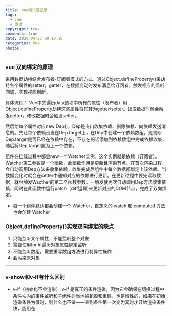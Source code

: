 ```yaml
---
title: vue面试题记录
tags:
  - vue
  - 面试
copyright: true
comments: true
date: 2020-04-23 00:10:18
categories: Vue
photos:
---
```


### vue 双向绑定的原理
采用数据劫持结合发布者-订阅者模式的方式，通过Object.defineProperty()来劫持各个属性的setter，getter，在数据变动时发布消息给订阅者，触发相应的监听回调，实现视图刷新。

具体流程：
Vue中先遍历data选项中所有的属性（发布者）用Object.defineProperty劫持这些属性将其转为getter/setter。读取数据时候会触发getter。修改数据时会触发setter。

然后给每个属性对应new Dep()，Dep是专门收集依赖、删除依赖、向依赖发送消息的。先让每个依赖设置在Dep.target上，在Dep中创建一个依赖数组，先判断Dep.target是否已经在依赖中存在，不存在的话添加到依赖数组中完成依赖收集，随后将Dep.target置为上一个依赖。

组件在挂载过程中都会new一个Watcher实例。这个实例就是依赖（订阅者）。Watcher第二参数是一个函数，此函数作用是更新且渲染节点。在首次渲染过程，会自动调用Dep方法来收集依赖，收集完成后组件中每个数据都绑定上该依赖。当数据变化时就会在setter中通知对应的依赖进行更新。在更新过程中要先读取数据，就会触发Wacther的第二个函数参数。一触发就再次自动调用Dep方法收集依赖，同时在此函数中运行patch（diff运算)来更新对应的DOM节点，完成了双向绑定。

- 每一个组件默认都会创建一个 Watcher，自定义的 watch 和 computed 方法也会创建 Watcher 

### Object.defineProperty()实现双向绑定的缺点
1. 只能监听某个属性，不能监听整个对象
2. 需要使用for in遍历对象属性绑定监听
3. 不能监听数组，需要重写数组方法进行特异性操作
4. 会污染原对象

---
<!--more-->

### v-show和v-if有什么区别

- v-if（初始化不会渲染）
v-if 是真正的条件渲染，因为它会确保在切换过程中条件块内的事件监听和子组件适当地被销毁和重建，也是惰性的，如果在初始渲染条件为假时，则什么也不做——直到条件第一次变为真时才开始渲染条件块，能用在<template>上。

- v-show（初始化会渲染）
v-show就简单得多，不管初始条件是什么，元素总是会被渲染，并且只是简单地基于css的display进行切换。

所以，v-if适用于切换不频繁的场景，v-show适用于切换频繁的场景，不能用在<template>上。

### class和style如何动态绑定

class可以通过对象语法和数组语法进行动态绑定：
- 对象语法
```js
<div v-bind:class="{active: isActive, 'text-danger': hasError }"></div>
data: {
    isActive: true,
    hasError: false
}
```

- 数组语法
```js
<div v-bind:class="[isActive ? activeClass : '', errorClass]"></div>
data: {
    activeClass: 'active',
    errorClass: 'text-danger'
}
```
style也可以通过对象语法和数组语法进行动态绑定

### 理解vue里的单向数据流
所有的prop都使得其父子prop之间形成一个单向下行绑定：父级prop的更新会向下流动到子组件中，但是反过来不行，这样会防止从子组件意外改变父级组件的状态，从而导致你的应用的数据流难以解释.

额外地，每次父级组件发生更新时，子组件中的所有prop都会刷新为最新的值，这意味着你不应该在一个子组件内部改变prop，如果你这样做了，vue会在浏览器的控制台发出警告，子组件想修改时，只能通过$emit派发一个自定义事件，父组件接收到后，由父组件修改.

> 双向数据流是指数据从父级向子级传递数据，子级可以通过一些手段改变父级向子级传递的数据。

### computed和watch的区别和运用场景
- computed：是计算属性，依赖其他属性值，并且computed的值有缓存，只有它依赖的属性值发生改变时下一次获取computed的值时候才会重新计算computed的值。避免在模板中放入太多的逻辑，导致模板过重且难以维护。当未发生改变时，则会返回上一次的数据。

- watch：更多的是观察作用，类似于某些数据的监听回调，每当监听的数据发生变化时都会执行回调进行后续操作。

- methods: 每次渲染时都需要重新执行。

运用场景：

- 当我们需要进行数值计算，并依赖于其他数据时，应该使用computed，因为可以利用computed的缓存特性，避免每次获取值时都要重新计算。

- 但我们需要在数据变化时执行异步或开销较大的操作时应该使用watch，使用watch选项允许我们执行异步操作，限制我们执行该操作的频率，并在我们得到最终结果前，设置中间状态，这些都是计算属性无法做到的。

### 直接给一个数组项赋值，vue能检测到吗
- 由于js的限制(引用类型)，vue不能检测到以下数组的变动(对象属性的添加和删除)：

- 当你利用索引直接设置一个数组项时，例如vm.item[indexOfItem] = newValue
- 当你修改数组的长度时，例如vm.items.length = newLength

为了解决第一个问题，vue提供了以下操作方法：
```js
Vue.set(vm.items, indexOfItem, newValue)

Vue.$set(vm.items, indexOfItem, newValue)

Vue.$set(this.data,”key”,value) // 动态添加单个属性

// 动态添加多个属性 
this.obj = Object.assign({}, this.obj, {
  age: 18,
  name: 'Chocolate',
})

Vue.items.splice(indexOfItem, 1, newValue)
```

为了解决第二个问题，vue提供了以下操作方法：
```js
vm.items.splice(newLength)
```

- Vue 是不能检测对象属性的添加或删除
```js
data() {
    return {
        obj:{
            name:'Vue'
        }
    };
},
mounted() {
    this.name = 'zs' // 不是响应式的
    this.$set(this.obj,'name','lisi') //响应式 解决添加
    // 用Object.assign来解决第二种情况。解决对象的删除
    // Vue.delete
},
```
### delete和Vue.delete的区别
delete 只是被删除的元素变成了empty/undefined，其他元素的键值还是不变的。而Vue.delete直接删除了数组，改变了数组的键值。

### vue生命周期的理解（10个）
- 生命周期是什么(创建到销毁的过程)
vue实例有一个完整的生命周期，也就是从开始创建，初始化数据，编译模板，挂载dom->渲染更新->渲染卸载等一些过程，我们称这是vue的生命周期

- 各个生命周期的作用
  - beforeCreate：组件被创建之初，组件的属性生效之前
  - created：组件实例已经完全创建，属性也绑定，但是真实的dom还没有生成，$el还不能用(vue实例的数据对象data有了，el和数据对象data都为undefined，还
  未初始化。)
  - beforeMount：在挂载开始之前被调用，相关的render函数首次被调用
  - mounted：el被新创建的vm.$el替换，并挂载到实例上去后调用该钩子
  - beforeUpdate：组件数据更新之前调用，发生在虚拟dom打补丁之前 
  - updated：组件数据更新之后
  - activated：keep-alive专属，组件被激活时调用
  - deactivated：keep-alive专属，组件被销毁时调用
  - beforeDestroy：组件被销毁前
  - destroyed：组件被销毁后调用

- _init_
  - initLifecycle/Event，往vm上挂载各种属性
  - callHook: beforeCreate: 实例刚创建
  - initInjection/initState: 初始化注入和 data 响应性
  - created: 创建完成，属性已经绑定， 但还未生成真实dom
  - 进行元素的挂载： $el / vm.$mount()
  - 是否有template: 解析成render function
    - *.vue文件: vue-loader会将<template>编译成render function
  - beforeMount: 模板编译/挂载之前
  - 执行render function，生成真实的dom，并替换到dom tree中
  - mounted: 组件已挂载

- update:
  - 执行diff算法，比对改变是否需要触发UI更新
  - flushScheduleQueue
    - watcher.before: 触发beforeUpdate钩子		
    - watcher.run(): 执行watcher中的 notify，通知所有依赖项更新UI
  - 触发updated钩子: 组件已更新

- actived / deactivated(keep-alive): 不销毁，缓存，组件激活与失活
- destroy:
  - beforeDestroy: 销毁开始
  - 销毁自身且递归销毁子组件以及事件监听
    - remove(): 删除节点
    - watcher.teardown(): 清空依赖
    - vm.$off(): 解绑监听
  - destroyed: 完成后触发钩子

```js
new Vue({})

// 初始化Vue实例
function _init() {
	 // 挂载属性
    initLifeCycle(vm) 
    // 初始化事件系统，钩子函数等
    initEvent(vm) 
    // 编译slot、vnode
    initRender(vm) 
    // 触发钩子
    callHook(vm, 'beforeCreate')
    // 添加inject功能
    initInjection(vm)
    // 完成数据响应性 props/data/watch/computed/methods
    initState(vm)
    // 添加 provide 功能
    initProvide(vm)
    // 触发钩子
    callHook(vm, 'created')
		
	 // 挂载节点
    if (vm.$options.el) {
        vm.$mount(vm.$options.el)
    }
}

// 挂载节点实现
function mountComponent(vm) {
	 // 获取 render function
    if (!this.options.render) {
        // template to render
        // Vue.compile = compileToFunctions
        let { render } = compileToFunctions() 
        this.options.render = render
    }
    // 触发钩子
    callHook('beforeMount')
    // 初始化观察者
    // render 渲染 vdom， 
    vdom = vm.render()
    // update: 根据 diff 出的 patchs 挂载成真实的 dom 
    vm._update(vdom)
    // 触发钩子  
    callHook(vm, 'mounted')
}

// 更新节点实现
funtion queueWatcher(watcher) {
	nextTick(flushScheduleQueue)
}

// 清空队列
function flushScheduleQueue() {
	 // 遍历队列中所有修改
    for(){
	    // beforeUpdate
        watcher.before()
         
        // 依赖局部更新节点
        watcher.update() 
        callHook('updated')
    }
}

// 销毁实例实现
Vue.prototype.$destory = function() {
	 // 触发钩子
    callHook(vm, 'beforeDestory')
    // 自身及子节点
    remove() 
    // 删除依赖
    watcher.teardown() 
    // 删除监听
    vm.$off() 
    // 触发钩子
    callHook(vm, 'destoryed')
}
```

### vue父子组件生命周期钩子函数的执行顺序
- 加载渲染过程
父beforeCreate->父created->父beforeMount->子beforeCreate->子created->子beforeMount->子mounted->父mounted

- 子组件更新过程
父beforeUpdate->子beforeUpdate->子updated->父updated

- 父组件更新过程
父beforeUpdate->父updated

- 销毁过程
父beforeDestroy->子beforeDestroy->子destroyed->父destroy

### 在哪个生命周期内调用异步请求
可以在函数created，beforeMount，mounted中进行调用，因为在这三个钩子函数中data已经可以创建，可以将服务端返回的数据进行赋值，但是比较推荐在created钩子函数中调用异步请求，因为：

- 能更快的获取到服务端数据，减少页面loading时间
- ssr不支持beforeMount，mounted钩子函数，所以放在created中有助于一致性

- mounted里能够操作dom

### 在什么阶段才能访问操作DOM
在钩子函数mounted被调用之前，vue已经把编译好的模板挂载到页面上，所以在mounted中可以访问操作dom，vue具体的生命周期。

### 父组件可以监听到子组件的生命周期吗
- 手动设置$emit来发布监听
```js
// parent
<Child @mounted="fn" />
// child
mounted() {
    this.$emit("mounted");
}
```

- @hook
```js
// parent
<Child @hook:mounted="fn" />
fn() {
    console.log('get')
}
// child
mounted() {
    console.log('emit');
```

### 谈谈你对keep-alive的了解
keep-alive是vue内置的一个组件，可以使被包含的组件保留状态，避免重复渲染，其有以下特性：

- 一般结合路由和动态组件使用，用于缓存组件
- 提供include和exclude属性，两者都支持字符串或正则表达式，include表示只有名字匹配的组件会被缓存，exclude表示任何名称匹配的组件都不会被缓存，其中exclude的优先级比include高
- 对应两个钩子函数actived和deactivated

### 组件中的data为什么是个函数
因为组件是拿来复用的，且js里的对象是引用关系，如果组件中的data是一个对象，那么这样作用域没有隔离，子组件中的data属性值会相互影响，如果组件中的data是一个函数，那么每个实例可以维护一份被返回对象的独立的拷贝，组件实例之间的data属性值不会互相影响，而new Vue的实例是不会被复用的，因此不存在引用对象的问题。

### v-model的原理
我们在vue项目中主要使用v-model指令在表单input，textarea，select等元素上创建双向绑定，我们知道v-model本质上不过是语法糖，v-model在内部为不同的输入元素使用不同的属性并抛出不同的事件：

- text和textarea元素使用value属性和input事件
- checkbox和radio使用checked和change
- select字段将value作为prop并将change作为事件

### vue组件间通信有哪几种方式（6种）
- props和$emit
适用父子组件通信

- ref和$parent $children
ref：如果在普通dom上使用，引用指向的就是dom元素，如果用在子组件上，引用就指向组件实例 $parent/$children：访问父子实例

- EventBus（$emit/$on）
这种方法通过一个空的vue实例作为中央事件总线（事件中心），用它来触发事件和监听事件，从而实现任何组件间的通信，包括父子，隔代，兄弟组件

- $attrs/$listeners
$attrs：包含了父作用域里不被prop所识别（且获取）的特性绑定（class和style除外）。当一个组件没有声明任何prop时，这里会包含所有父作用域的绑定（class和style除外），并且可以通过v-bind="$attrs"传入内部组件。通常配合inheritAttrs选项一起使用

$listeners：包含了父作用域中的v-on事件监听器，它可以通过v-on="$listeners"传入内部组件

- provide、inject
祖先组件通过provide来提供变量，然后在子孙组件中通过inject来注入变量，provide / inject API主要解决了跨级组件间的通信问题，不过他的使用场景，主要是子组件获取上级组件的状态，跨级组件间建立一种主动提供和依赖注入的关系

- vuex
vuex是一个专为vue应用程序开发的状态管理模式，每一个vuex应用的核心就是store，store基本上就是一仓库，它包含着你的应用中大部分的状态

vuex的状态存储是响应式的，当vue从store中读取状态时候，若store中的状态发生变化，那么相应的组件也会相应的得到高效更新

改变store中的状态的唯一的途径就是显式地提交mutation，这样使我们可以方便地跟踪每一个状态的变化

### 你使用过vuex吗
vuex是一个专门为vue应用程序开发的状态管理模式，每一个vuex应用的核心是store，store基本上就是一个容器，它包含着你的应用中大部分的状态（state）

主要包括以下几个模块：

- state：定义了应用状态的数据结构，可以在这里设置默认的初始状态
- Getters：允许组件从State中获取数据，mapGetters辅助函数仅仅是将store中的getter映射到局部计算属性
- Mutations：是唯一更改store中状态的方法，且必须是同步函数
- Actions：用于提交mutation，而不是直接更改状态，可以包含任意的异步操作
- Modules：允许将单一的Store拆分成多个store且同时保存在单一的状态树里

### vuex解决了什么问题
1. 多个组件依赖同一状态，多层嵌套繁琐，兄弟组件没办法传值通信。

2. 不同组件的行为需要修改同一状态

### Vuex中状态是对象时，使用时要注意什么？
因为对象是引用类型，复制后改变属性还是会影响原始数据，这样会改变state里面的状态，是不允许，所以先用深度克隆复制对象，再修改。

### 组件中批量使用Vuex的state状态
```js
import {mapState} from 'vuex'
export default{
    computed:{
        ...mapState(['price','number'])
    }
}
```

### Vuex中要从state派生一些状态出来，且多个组件使用它
使用getter属性，相当Vue中的计算属性computed，只有原状态改变派生状态才会改变。
```js
const store = new Vuex.Store({
    state: {
        price: 10,
        number: 10,
        discount: 0.7,
    },
    getters: {
        total: state => {
            return state.price * state.number
        },
        discountTotal: (state, getters) => {
            return state.discount * getters.total
        },
        getTodoById: (state) => (id) =>{
            return state.todos.find(todo => todo.id === id)
        }
    },
});
```
```js
computed: {
    total() {
        return this.$store.getters.total
    },
    discountTotal() {
        return this.$store.getters.discountTotal
    },
    getTodoById() {
        return this.$store.getters.getTodoById
    },
    ...mapGetters(['total','discountTotal']), // 批量使用getter属性
    ...mapGetters({
        myTotal:'total',
        myDiscountTotal:'discountTotal',
    }) // 取别名
},
mounted(){
    console.log(this.getTodoById(2).done)//false
}
```
- 在getter中可以通过第三个参数rootState访问到全局的state,可以通过第四个参数rootGetters访问到全局的getter。
- 在mutation中不可以访问全局的state和getter，只能访问到局部的state。
- 在action中第一个参数context中的context.rootState访问到全局的state，context.rootGetters访问到全局的getter。

### 在组件中多次提交同一个mutation,action
```js
methods:{
    ...mapMutations({
        setNumber:'SET_NUMBER',
    }),
    ...mapActions({
        setNumber:'SET_NUMBER',
    })
}
```
this.setNumber(10)相当调用this.$store.commit('SET_NUMBER',10)

### Vuex中action和mutation有什么区别？
1. action 提交的是 mutation，而不是直接变更状态。mutation可以直接变更状态。
2. action 可以包含任意异步操作。mutation只能是同步操作。
3. 提交方式不同，action 是用this.$store.dispatch('ACTION_NAME',data)来提交。mutation是用this.$store.commit('SET_NUMBER',10)来提交。
4. 接收参数不同：
```js
{
    state,      // 等同于 `store.state`，若在模块中则为局部状态
    rootState,  // 等同于 `store.state`，只存在于模块中
    commit,     // 等同于 `store.commit`
    dispatch,   // 等同于 `store.dispatch`
    getters,    // 等同于 `store.getters`
    rootGetters // 等同于 `store.getters`，只存在于模块中
}
```
多个actions，A结束后再执行其他操作
```js
actions:{
    async actionA({commit}){
        //...
    },
    async actionB({dispatch}){
        await dispatch ('actionA')//等待actionA完成
        // ... 
    }
}
```

### 命名空间
```js
export default{
    namespaced: true,
    state,
    getters,
    mutations,
    actions
}
```
- 怎么在带命名空间的模块内提交全局的mutation和action？
```js
this.$store.dispatch('actionA', null, { root: true })
this.$store.commit('mutationA', null, { root: true })
```

### 在Vuex插件中怎么监听组件中提交mutation和action？
```js
export default function createPlugin(param) {
    return store => {
        store.subscribe((mutation, state) => {
            console.log(mutation.type)//是那个mutation
            console.log(mutation.payload)
            console.log(state)
        })
        // store.subscribeAction((action, state) => {
        //     console.log(action.type)//是那个action
        //     console.log(action.payload)//提交action的参数
        // })
        store.subscribeAction({
            before: (action, state) => {//提交action之前
                console.log(`before action ${action.type}`)
            },
            after: (action, state) => {//提交action之后
                console.log(`after action ${action.type}`)
            }
        })
    }
}
```

### 在v-model上怎么用Vuex中state的值？
```js
<input v-model="message">
// ...
computed: {
    message: {
        get () {
            return this.$store.state.message
        },
        set (value) {
            this.$store.commit('updateMessage', value)
        }
    }
}
```

### vue router全局导航守卫
三个参数
- to：即将要进入的目标 路由对象。
- from：当前导航正要离开的路由对象。
- next：函数，必须调用，不然路由跳转不过去。

next()：进入下一个路由。
next(false)：中断当前的导航。
next('/')或next({ path: '/' }) : 跳转到其他路由，当前导航被中断，进行新的一个导航。

- router.beforeEach：全局前置守卫。
- router.beforeResolve：全局解析守卫。
- router.afterEach：全局后置钩子。

### 路由独享守卫
```js
const router = new VueRouter({
    routes: [
        {
            path: '/foo',
            component: Foo,
            beforeEnter: (to, from, next) => {
            // ...
            }
        }
    ]
})
```

### 组件内导航守卫
- beforeRouteLeave：在失活的组件里调用离开守卫。
- beforeRouteUpdate：在重用的组件里调用,比如包含<router-view />的组件。
- beforeRouteEnter：在进入对应路由的组件创建前调用。

### router-link
<router-link>是Vue-Router的内置组件，在具有路由功能的应用中作为声明式的导航使用。类似react的Link标签
```html
<router-link to="home">Home</router-link>
<router-link :to="'home'">Home</router-link>
<router-link :to="{ path: 'home' }">Home</router-link>
<router-link :to="{ name: 'user', params: { userId: 123 }}">User</router-link>
<router-link :to="{ path: 'user', query: { userId: 123 }}">User</router-link>
```
注册在router-link上事件无效解决方法:
使用@click.native。原因：router-link会阻止click事件，.native指直接监听一个原生事件

在ie和firefox无效：
1. 使用a标签不用Button
2. 使用Button和Router.navigate方法

### params和query的区别
query需要path引入，params需要name引入
this.$route.query.name、this.$route.params.query
注意点：query刷新不会丢失query数据，params刷新会丢失数据

### 组件内监听路由的变化
只能用在包含<router-view />的组件内
1. 
```js
watch: {
    '$route'(to, from) {
        //这里监听
    },
}
```

2. 
```js
beforeRouteUpdate (to, from, next) {
    //这里监听
},
```

### 切换新路由的滚动条处理
```js
const router = new Router({
    mode: 'history',
    base: process.env.BASE_URL,
    routes,
    scrollBehavior(to, from, savedPosition) {
        if (savedPosition) {
            return savedPosition;
        } else {
            return { x: 0, y: 0 };
        }
    }
});
```

### 路由传参获取方式
1. meta：路由元信息，写在routes配置文件中。
```js
{
    path: '/home',
    name: 'home',
    component: load('home'),
    meta: {
        title: '首页'
    },
},
```
> this.$route.meta.title

2. query
```js
this.$router.push({
    path:'/home',
    query: {
        userId:123
    }
})
```
> this.$route.query.userId

3. params
```js
{
    path: '/home/:userId',
    name: 'home',
    component: load('home'),
},
// 注意用params传参，只能用命名的路由（用name访问）
const userId = '123'
this.$router.push({ name: 'home', params: { userId } })
// this.$route.params
```

### 实现动态加载路由
- 使用Router的实例方法addRoutes来实现动态加载路由，一般用来实现菜单权限。

- 使用时要注意，静态路由文件中不能有404路由，而要通过addRoutes一起动态添加进去。

```js
webpack< 2.4 时
{ 
    path:'/', 
    name:'home',
    components:resolve=>require(['@/components/home'],resolve)
} 
webpack> 2.4 时
{ 
    path:'/', 
    name:'home', 
    components:()=>import('@/components/home')
}
```

### 路由之间跳转
1. 声明式
通过使用内置组件<router-link :to="/home">来跳转 or router-link :to="{name:'index'}">

2. 编程式
```js
this.$router.push({ path:'home' })
this.$router.replace({ path: '/home' })
this.$router.push({name:'组件名')};
```
$router和$route的区别
> $route为当前router跳转对象，里面可以获取name、path、query、params等
> $router为VueRouter实例，想要导航到不同URL，则使用router.push方法，返回上一个历史$router.to(-1)

### 打开新窗口
```js
const obj = {
    path: xxx,//路由地址
    query: {
       mid: data.id//可以带参数
    }
};
const {href} = this.$router.resolve(obj);
window.open(href, '_blank');
```

### 动态绑定Class和Style
```html
<!--第一种对象语法 -->
<div class="test" :class="{active:actived,'active-click': clicked&&actived}"></div>
<!-- 第二种数组语法 -->
<div class="test" :class="[actived?activeClass : '', clicked&&actived?activeClickClass : '']"></div>
<!-- 第三种对象和数组混合 -->
<div :class="[testClass,{active:actived},{'active-click':clicked&&actived}]"></div>
<!-- 第四种对象和计算属性(推荐) -->
<div :class="classObject"></div>
```

### 过滤器(filter)
```js
<div><span>{{money | moneyFilter(0.15)}}</span>美元</div>
<div><span>{{money | moneyFilter(0.12)}}</span>英镑</div>
filters: {
    moneyFilter: function(val, ratio) {
        return Number(val * ratio).toFixed(2);
    }
}
```
除了用在插值上还可以用在v-bind表达式上。

### computed中的属性名和data中的属性名可以相同吗？也不能和method中属性同名
不能同名，因为不管是computed属性名还是data数据名还是props数据名都会被挂载在vm实例上，因此这三个都不能同名。

### watch的属性使用箭头函数定义可以吗？
不可以。this会是undefind,因为箭头函数中的this指向的是定义时的this，而不是执行时的this，所以不会指向Vue实例的上下文。

### watch怎么深度监听对象变化
监听的函数接收两个参数，第一个参数是最新的值；第二个参数是输入之前的值；
```js
watch:{
   a:{
       handler:function(val,oldval){
           
       },
       deep:true, // 一层层遍历给属性都加上监听器
       immediate: true // 组件加载立即触发回调函数执行
   },
   'obj.a': {

   }
}
```

### 强制刷新组件
- this.$forceUpdate()。
- 组件上加上key，然后变化key的值。

### 访问子组件实例或者子元素
1. ref
先用ref特性为子组件赋予一个ID引用<base-input ref="myInput"></<base-input>

比如子组件有个focus的方法，可以这样调用this.$refs.myInput.focus()；
比如子组件有个value的数据，可以这样使用this.$refs.myInput.value。

2. 子组件访问父组件
this.$parent

### 组件什么时候下被销毁
- 没有使用keep-alive切换
- v-if="false"
- 执行vm.$destroy()

### $event.target和$event.currentTarget有什么区别
$event.currentTarget始终指向事件所绑定的元素，而$event.target指向事件发生时的元素。

### 事件修饰符和表单修饰符

- 事件修饰符

.stop：阻止事件传递；
.prevent： 阻止默认事件；
.capture ：在捕获的过程监听，没有capture修饰符时都是默认冒泡过程监听；
.self：当前绑定事件的元素才能触发；
.once：事件只会触发一次；
.passive：默认事件会立即触发，不要把.passive和.prevent一起使用，因为.prevent将不起作用。

- 表单修饰符.number .lazy .trim

```
<comp :foo.sync="bar"></comp>
```
相当于
```
<comp :foo="bar" @update:foo="val => bar = val"></comp>

// this.$emit('update:foo', newValue)
```

要注意顺序很重要，用@click.prevent.self会阻止所有的点击，而@click.self.prevent只会阻止对元素自身的点击。

### 说说你对Vue的表单修饰符.lazy的理解。
input标签v-model用lazy修饰之后，并不会立即监听input的value的改变，会在input失去焦点之后，才会监听input的value的改变。

### 监听键盘事件
使用按键修饰符 <input @keyup.enter="submit">按下回车键时候触发submit事件。
- .enter
- .tab
- .delete (捕获“删除”和“退格”键)
- .esc
- .space
- .up
- .down
- .left
- .right

### v-on绑定多个方法
```html
<template>
    <div v-on:{click:a,dblclick:b}></div>
</template>
<script>
    methods:{
        a(){
            alert(1)
        },
        b(){
            alert(2)
        }
    }
</script>
```

### css样式当前组件有效
```html
<style lang="less" scoped></style>
```
原理：vue通过在DOM结构以及css样式上加上唯一的标记`data-v-xxxxxx`，保证动态属性唯一，达到样式私有化，不污染全局的作用。

编译后：
```html
<template>    
    <span data-v-3e5b2a80 class="textScoped">scoped测试</span>
</template>
<script>

</script>
<style scoped>    
    .textScoped[data-v-3e5b2a80]{        
        color: red;    
    }
</style>
```

### 渲染模板保留注释
- 在组件中将comments选项设置为true
- <template comments> ... <template>

### 在created和mounted这两个生命周期中请求数据有什么区别呢？
在created中，页面视图未出现，如果请求信息过多，页面会长时间处于白屏状态，DOM节点没出来，无法操作DOM节点。在mounted不会这样，比较好。

### Vue组件里的定时器要怎么销毁？
- 如果页面上有很多定时器，可以在data选项中创建一个对象timer，给每个定时器取个名字一一映射在对象timer中，
在beforeDestroy构造函数中for(let k in this.timer){clearInterval(k)}；

- 如果页面只有单个定时器，可以这么做。
```js
const timer = setInterval(() =>{}, 500);
this.$once('hook:beforeDestroy', () => {
   clearInterval(timer);
})
```

### Vue中能监听到数组变化的方法有哪些？为什么这些方法能监听到呢？
- push()、pop()、shift()、unshift()、splice()、sort()、reverse()，这些方法在Vue中被重新定义了，故可以监听到数组变化；
- filter()、concat()、slice()，这些方法会返回一个新数组，也可以监听到数组的变化。

### 定义全局方法
1. 挂载在Vue的prototype上
2. 利用全局混入mixin
3. 
```js
this.$root.$on('demo',function(){
    console.log('test');
})
this.$root.$emit('demo')；
this.$root.$off('demo')；
// Mustache的web模板引擎
```

### 捕获组件的错误信息
- errorCaptured是组件内部钩子，当捕获一个来自子孙组件的错误时被调用，接收error、vm、info三个参数，return false后可以阻止错误继续向上抛出。

- errorHandler为全局钩子，使用Vue.config.errorHandler配置，接收参数与errorCaptured一致，2.6后可捕捉v-on与promise链的错误，可用于统一错误
处理与错误兜底。

### vue SSR
vue是构建客户端应用程序的框架，默认情况下，可以在浏览器中输出vue组件，进行生成dom和操作dom，然而，也可以将同一个组件渲染为服务端的html字符串，将他们直接发送到客户端，然后将这些静态标记激活为客户端上可以交互的应用程序。

即ssr的意思就是vue在服务端完成将标签渲染成整个html片段的工作，然后将片段直接返回给客户端使用

- ssr优点：

  - 更好的seo：因为spa页面的内容是通过ajax获取，而搜索引擎爬取工具并不会等待ajax一步完成后再抓取页面内容，所以在spa中是抓取不到页面通过ajax获取到的内容；而ssr是直接由服务器返回已经渲染好的页面（数据已经包含在页面中），所以搜索引擎爬取工具可以抓取到渲染好的页面

  - 更快的内容到达时间（首屏加载快）：spa会等待所有vue编译后的js文件都下载完成后，才开始进行也免得渲染，文件下载需要一定的时间等，所以首屏加载需要时间，而ssr直接由服务器渲染好页面返回显示，无需等待js文件再去渲染，所以ssr有更快的内容到达时间

- ssr缺点：

  - 更多的开发条件限制：例如服务端渲染只支持beforeCreate和created两个钩子函数，这会导致一些外部扩展库需要特殊处理，才能在服务端渲染程序中运行；并且与可以部署在任何静态文件服务器上的完全静态单页面应用程序spa不同，服务端渲染应用程序，需要处于nodejs server中才能运行

  - 更多的服务器负载

### nextTick
在下次dom更新循环结束之后执行延迟回调，可用于获取更新后的dom状态。

- 新版本中默认是microtasks, v-on中会使用macrotasks
```js
// 修改数据
vm.msg = 'Hello'
// DOM 还没有更新
Vue.nextTick(function () {
  // DOM 更新了
  ...   //DOM操作
})

// 作为一个 Promise 使用
Vue.nextTick()
    .then(function () {
    // DOM 更新了
    })
```

```
Vue 在更新 DOM 时是异步执行的。只要侦听到数据变化，Vue 将开启一个队列，并缓冲在同一事件循环中发生的所有数据变更。如果同一个 watcher 被多次触发，只会被推入到队列中一次。这种在缓冲时去除重复数据对于避免不必要的计算和 DOM 操作是非常重要的。然后，在下一个的事件循环“tick”中，Vue 刷新队列并执行实际 (已去重的) 工作。Vue 在内部对异步队列尝试使用原生的 Promise.then、MutationObserver 和 setImmediate，如果执行环境不支持，则会采用 setTimeout(fn, 0) 代替。
例如，当你设置 vm.someData = 'new value'，该组件不会立即重新渲染。当刷新队列时，组件会在下一个事件循环“tick”中更新。多数情况我们不需要关心这个过程，但是如果你想基于更新后的 DOM 状态来做点什么，这就可能会有些棘手。虽然 Vue.js 通常鼓励开发人员使用“数据驱动”的方式思考，避免直接接触 DOM，但是有时我们必须要这么做。为了在数据变化之后等待 Vue 完成更新 DOM，可以在数据变化之后立即使用 Vue.nextTick(callback)。这样回调函数将在 DOM 更新完成后被调用。
```
> dom更新为什么是一个异步操作因为它提升了渲染效率。

### 数据响应(数据劫持)
数据响应的实现由两部分构成: 观察者( watcher ) 和 依赖收集器( Dep )，其核心是 defineProperty 这个方法，它可以重写属性的 get 与 set 方法，从而完成监听数据的改变。

> 1. 对需要observe的数据对象进行递归遍历，包括子属性对象的属性，都加上setter和getter这样的话，给这个对象的某个值赋值，就会触发setter，那么就能监听到了数据变化

> 2. compile解析模板指令，将模板中的变量替换成数据，然后初始化渲染页面视图，并将每个指令对应的节点绑定更新函数，添加监听数据的订阅者，一旦数据有变动，收到通知，更新视图

> 3. Watcher订阅者是Observer和Compile之间通信的桥梁，主要做的事情是:
①在自身实例化时往属性订阅器(dep)里面添加自己
②自身必须有一个update()方法
③待属性变动dep.notice()通知时，能调用自身的update()方法，并触发Compile中绑定的回调

> 4、MVVM作为数据绑定的入口，整合Observer、Compile和Watcher三者，通过Observer来监听自己的model数据变化，通过Compile来解析编译模板指令，最终利用Watcher搭起Observer和Compile之间的通信桥梁，达到数据变化 -> 视图更新；视图交互变化(input) -> 数据model变更的双向绑定效果。

```js
let data = {a: 1}
// 数据响应性
observe(data)

// 初始化观察者
new Watcher(data, 'name', updateComponent)
data.a = 2

// 简单表示用于数据更新后的操作
function updateComponent() {
    vm._update() // patchs
}

// 监视对象
function observe(obj) {
	// 遍历对象，使用 get/set 重新定义对象的每个属性值
  Object.keys(obj).map(key => {
      defineReactive(obj, key, obj[key])
  })
}

function defineReactive(obj, k, v) {
    // 递归子属性
    if (type(v) == 'object') observe(v)
    
    // 新建依赖收集器
    let dep = new Dep()
    // 定义get/set
    Object.defineProperty(obj, k, {
        enumerable: true,
        configurable: true,
        get: function reactiveGetter() {
        	  // 当有获取该属性时，证明依赖于该对象，因此被添加进收集器中
            if (Dep.target) {
                dep.addSub(Dep.target)
            }
            return v
        },
        // 重新设置值时，触发收集器的通知机制
        set: function reactiveSetter(nV) {
            v = nV
            dep.nofify()
        },
    })
}

// 依赖收集器
class Dep {
    constructor() {
        this.subs = []
    }
    addSub(sub) {
        this.subs.push(sub)
    }
    notify() {
        this.subs.map(sub => {
            sub.update()
        })
    }
}

Dep.target = null

// 观察者
class Watcher {
    constructor(obj, key, cb) {
        Dep.target = this
        this.cb = cb
        this.obj = obj
        this.key = key
        this.value = obj[key]
        Dep.target = null
    }
    addDep(Dep) {
        Dep.addSub(this)
    }
    update() {
        this.value = this.obj[this.key]
        this.cb(this.value)
    }
    before() {
        callHook('beforeUpdate')
    }
}
```

### 虚拟dom原理实现
- 创建 dom 树

- 树的diff，同层对比，输出patchs(listDiff/diffChildren/diffProps)
  - 没有新的节点，返回
  - 新的节点tagName与key不变， 对比props，继续递归遍历子树
    - 对比属性(对比新旧属性列表):
      - 旧属性是否存在与新属性列表中
      - 都存在的是否有变化
      - 是否出现旧列表中没有的新属性

  - tagName和key值变化了，则直接替换成新节点

- 渲染差异
  - 遍历patchs， 把需要更改的节点取出来
  - 局部更新dom


- patch函数 oldvnode vnode
  - 如果两个节点不一样，直接用新节点替换老节点；
  - 如果两个节点一样，
​	  - 新老节点一样，直接返回；
​     - 老节点有子节点，新节点没有：删除老节点的子节点；
    ​ - 老节点没有子节点，新节点有子节点：新节点的子节点直接append到老节点；
    ​ -	都只有文本节点：直接用新节点的文本节点替换老的文本节点；
    ​ -	都有子节点：updateChildren

```js
// diff算法的实现
function diff(oldTree, newTree) {
	 // 差异收集
    let pathchs = {}
    dfs(oldTree, newTree, 0, pathchs)
    return pathchs
}

function dfs(oldNode, newNode, index, pathchs) {
    let curPathchs = []
    if (newNode) {
        // 当新旧节点的 tagName 和 key 值完全一致时
        if (oldNode.tagName === newNode.tagName && oldNode.key === newNode.key) {
        	  // 继续比对属性差异
            let props = diffProps(oldNode.props, newNode.props)
            curPathchs.push({ type: 'changeProps', props })
            // 递归进入下一层级的比较
            diffChildrens(oldNode.children, newNode.children, index, pathchs)
        } else {
        	  // 当 tagName 或者 key 修改了后，表示已经是全新节点，无需再比
            curPathchs.push({ type: 'replaceNode', node: newNode })
        }
    }

	 // 构建出整颗差异树
    if (curPathchs.length) {
    		if(pathchs[index]){
    			pathchs[index] = pathchs[index].concat(curPathchs)
    		} else {
    			pathchs[index] = curPathchs
    		}
    }
}

// 属性对比实现
function diffProps(oldProps, newProps) {
    let propsPathchs = []
    // 遍历新旧属性列表
    // 查找删除项
    // 查找修改项
    // 查找新增项
    forin(olaProps, (k, v) => {
        if (!newProps.hasOwnProperty(k)) {
            propsPathchs.push({ type: 'remove', prop: k })
        } else {
            if (v !== newProps[k]) {
                propsPathchs.push({ type: 'change', prop: k , value: newProps[k] })
            }
        }
    })
    forin(newProps, (k, v) => {
        if (!oldProps.hasOwnProperty(k)) {
            propsPathchs.push({ type: 'add', prop: k, value: v })
        }
    })
    return propsPathchs
}

// 对比子级差异
function diffChildrens(oldChild, newChild, index, pathchs) {
		// 标记子级的删除/新增/移动
    let { change, list } = diffList(oldChild, newChild, index, pathchs)
    if (change.length) {
        if (pathchs[index]) {
            pathchs[index] = pathchs[index].concat(change)
        } else {
            pathchs[index] = change
        }
    }

	 // 根据 key 获取原本匹配的节点，进一步递归从头开始对比
    oldChild.map((item, i) => {
        let keyIndex = list.indexOf(item.key)
        if (keyIndex) {
            let node = newChild[keyIndex]
            // 进一步递归对比
            dfs(item, node, index, pathchs)
        }
    })
}

// 列表对比，主要也是根据 key 值查找匹配项
// 对比出新旧列表的新增/删除/移动
function diffList(oldList, newList, index, pathchs) {
    let change = []
    let list = []
    const newKeys = getKey(newList)
    oldList.map(v => {
        if (newKeys.indexOf(v.key) > -1) {
            list.push(v.key)
        } else {
            list.push(null)
        }
    })

    // 标记删除
    for (let i = list.length - 1; i>= 0; i--) {
        if (!list[i]) {
            list.splice(i, 1)
            change.push({ type: 'remove', index: i })
        }
    }

    // 标记新增和移动
    newList.map((item, i) => {
        const key = item.key
        const index = list.indexOf(key)
        if (index === -1 || key == null) {
            // 新增
            change.push({ type: 'add', node: item, index: i })
            list.splice(i, 0, key)
        } else {
            // 移动
            if (index !== i) {
                change.push({
                    type: 'move',
                    form: index,
                    to: i,
                })
                move(list, index, i)
            }
        }
    })

    return { change, list }
}
```

### Proxy 相比于 defineProperty 的优势
- 数组变化也能监听到
- 不需要深度遍历监听(遍历每一个属性)

```js
let data = { a: 1 }
let reactiveData = new Proxy(data, {
	get: function(target, name){
		// ...
	},
	// ...
})
```

### vue-router
- mode
  - hash
  - history
- 跳转
  - this.$router.push()
  - <router-link to=""></router-link>
- 占位
  - <router-view></router-view>

### 为什么在v-for中使用key？
为了标识每个唯一的节点，方便比较，v-for中加key可以减少渲染次数，提升渲染性能。

### Vuex页面刷新数据丢失怎么解决？
使用 vuex-persist 插件，它就是为 Vuex 持久化存储而生的一个插件。不需要你手动存取 storage ，而是直接将状态保存至 cookie 或者 localStorage 中

### vue项目的优化
1. v-if和v-show区分场景使用

2. computed 和 watch 区分场景使用

3. v-for 遍历必须加key，key最好是id值，如果采用index当插入数据时索引会发生变化，且避免同时使用v-if(用计算属性过滤数据)

4. 图片懒加载

5. 路由懒加载

6. 第三方插件按需引入

7. 长列表(虚拟列表)
> 无限列表加载到底部请求api，用v-for循环数据这样是欠妥当的。随着数据的加载，dom会越来越多，造成性能的开销大，对客户端造成压力。虚拟列表保证dom数量一定，渲染可视区的dom，通过替换数据来实现长列表的显示。

8. 释放组件资源(beforeDestroy移除监听)

9. 首屏优化 mixins抽离公共代码

### vue父子组件实现双向绑定实例
```
<Child :name="name" :change="changeName"/>

props:{
    name:{
        type:String,
        required: false
    }
},
data() {
    newName:''
},
watch:{
    name(val){
        this.newName = val
    },
    newName(val){
        this.$emit('change', val)
    }
}
```

### 自定义v-model
自定义 v-model，设置子组件 model 属性，设置 v-model 侦听的属性值，同时绑定属性变化时执行的事件，实现自定义 v-model，即双向绑定。
```
// v-model只是一个语法糖
<input type="text" v-model="price"/>

<input type="text" :value="price" @input="price=$event.target.value" />
```
- Vue.extend方法创建一个组件
```js
// 注册组件
Vue.component("base-checkbox", {
    model:{
        prop:'checked', // 绑定属性
        event:'change', // 抛出事件
    },
    props:{
        checked: boolean
    },
    templete:`<input type="checkbox" v-bind:checked="checked" v-on:change="$emit('change',$event.target.value)"/>`
})

<base-checkbox v-model="value"></base-checkbox>
```

### provide/inject有什么用？
> 常用的父子组件通信方式都是父组件绑定要传递给子组件的数据，子组件通过`props`属性接收，一旦组件层级变多时，采用这种方式一级一级传递值非常麻烦，而且代码可读性不高，不便后期维护。

> vue提供了`provide`和`inject`帮助我们解决多层次嵌套嵌套通信问题。在`provide`中指定要传递给子孙组件的数据，子孙组件通过`inject`注入祖父组件传递过来的数据。

> `provide`和`inject`主要为高阶插件/组件库提供用例。并不推荐直接用于应用程序代码中。
```js
provide() {
    return {
        elForm: this
    }
}

inject: ['elForm']


provide: {
    name: 'cosyer'
}

inject:{
    newName: {
        from: 'name',
        default: ''
    }
}
```

### vue is的作用
#### 简单来说就是扩展html标签的限制
```html
<ul>
    <li></li>
</ul>
<!-- ul里面嵌套li是固定的写法 -->
```
当我们使用自定义的组件时会被当作无效内容↓
```html
<ul>
    <my-li></my-li>
</ul>
```
可以通过is来扩展
```html
<ul>
    <li is="my-li"></li>
</ul>
```

#### 动态切换组件
```
<div :is="变量名称"></div>
```

### assets和static的区别
- assets中的文件在运行npm run build的时候会打包，简单来说就是会被压缩体积，代码格式化之类的。打包之后也会放到static中。

- static中的文件则不会被打包。

> 建议：将图片等未处理的文件放在assets中，打包减少体积。而对于第三方引入的一些资源文件如iconfont.css等可以放在static中，因为这些文件已经经过处理了。

### slot插槽分发
很多时候，我们封装了一个子组件之后，在父组件使用的时候，想添加一些dom元素，这个时候就可以使用slot插槽了，但是这些dom是否显示以及在哪里显示，则是看子组件
中slot组件的位置了。

### v-clock指令的作用
- 解决页面闪烁问题(会显示插值表达式{{message}})
如果网速慢，而该标签内容是变量没有请求响应回来的时候，页面上先不显示该标签（vue给该标
签加了css样式），当响应回来的时候改标签默认将css样式去除。

`此指令可以解决使用插值表达式页面闪烁问题`将该指令加在html标签中时，可以在该文件中加
style属性为display：none
```js
<div class="#app" v-cloak>
    <p>{{name}}</p>
</div>

[v-cloak]{
    display: none;
}
```

### 封装vue组件的过程
1. 建立组件模板、架子写写样式，考虑好组件的基本逻辑
2. 准备好组件的数据输入，定好props里面的数据、类型
3. 准备好组价的数据输出，定好暴露出来的方法

### 常用组件库
- [文本比对:vue-code-diff](https://github.com/ddchef/vue-code-diff)
- [JSON代码编辑器:vue-codemirror](https://github.com/surmon-china/vue-codemirror)
- [国际化:vue-i18n](https://github.com/kazupon/vue-i18n)
- [富文本编辑器:wangEditor](https://github.com/wangeditor-team/wangEditor)
- [富文本编辑器:tinymce](https://github.com/tinymce/tinymce)
- [monaco编辑器:vue-monaco](https://github.com/egoist/vue-monaco)
- [ace编辑器:vue2-ace-editor](https://github.com/chairuosen/vue2-ace-editor)
- [剪切板:vue-clipboard2](https://github.com/Inndy/vue-clipboard2)
- [操作cookie:vue-cookies](https://github.com/cmp-cc/vue-cookies)
- [fragment元素:vue-fragment](https://github.com/Thunberg087/vue-fragment)
- [代码高亮:vue-highlightjs](https://github.com/metachris/vue-highlightjs)
- [command界面:xterm.js](https://github.com/xtermjs/xterm.js)
- [command界面:hterm](https://github.com/chromium/hterm)
- [处理yaml:yaml.js](https://github.com/jeremyfa/yaml.js)
- [yaml:js-yaml](https://github.com/nodeca/js-yaml)
- [vue的echarts封装:v-charts](https://github.com/ElemeFE/v-charts)
- [mock:mockjs](https://github.com/nuysoft/Mock)
- [判断是否是黑色:is-dark-color](https://github.com/gion/is-dark-color)
- [XSS过滤:DOMPurify](https://github.com/cure53/DOMPurify)

### 常用UI库
#### 移动端
- [mint-ui](http://mint-ui.github.io/#!/zh-cn)

- [Vant](https://youzan.github.io/vant/#/zh-CN/home)

- [VUX](https://vux.li/)

- [cube-ui](https://didi.github.io/cube-ui/)

#### pc端
- [element-ui](https://element.eleme.cn/2.13/#/zh-CN/component/
installation）

- [Ant Design of Vue](https://www.antdv.com/docs/vue/introduce-cn/)

- [iview/viewui/view-design](https://iviewui.com/)

- [Avue](https://avuejs.com/)

- [vuetify](https://vuetifyjs.com/)

### 常用配置
#### publicPath
1. cli2 config/index.js
```js
build: {
    assetsPublicPath: './'
}
```
2. cli3 vue.config.js
```js
module.exports = {
    publicPath: './'
}
```
部署应用包时的基本 URL。默认情况下，Vue CLI会假设你的应用是被部署在一个域名的根路径
上，例如https://www.my-app.com/。如果应用被部署在一个子路径上，
你就需要用这个选项指定这个子路径。例如，如果你的应用被部署在https://www.my-app.
com/my-app/，则设置publicPath为/my-app/

```js
proxy: { 
    "/api": { //如果ajax请求的地址是http://192.168.0.118:9999/api1那么你就可以在ajax中使用/api/api1路径,其请求路径会解析
    // http://192.168.0.118:9999/api1，当然你在浏览器上看到的还是http://localhost:8080/api/api1;
    target: "http://192.168.0.118:9999",
    //是否允许跨域，这里是在开发环境会起作用，但在生产环境下，还是由后台去处理，所以不必太在意
    changeOrigin: true,
    pathRewrite: {
        //把多余的路径置为''
        "api": ""
    }
}
```

### vue3
1. createApp
- vue2.x
```js
import Vue from "vue";
import App from './App.vue'

new Vue({
  render: (h) => h(App)
}).$mount("#app");
```

- vue3新特性
> createApp 会产生一个 app 实例，该实例拥有全局的可配置上下文
```js
import { createApp } from 'vue'
import App from './App.vue'

createApp(App).mount('#app')
```

2. globalProperties
```js
app.config.globalProperties.foo = 'bar'

app.component('child-component', {
  mounted() {
    console.log(this.foo) // 'bar'
  }
})
```
> 添加可在程序内的任何组件实例中访问的全局属性。当存在键冲突时，组件属性将优先替代掉Vue2.x的 Vue.prototype属性放到原型上的写法

```js
// Vue2.x
Vue.prototype.$http = () => {}

// Vue3
const app = Vue.createApp({})
app.config.globalProperties.$http = () => {}
```

3. 更快

- 重写虚拟DOM (Virtual DOM Rewrite)

随着虚拟 DOM 重写，我们可以期待更多的 编译时（compile-time）提示来减少 运行时（runtime）开销。重写将包括更有效的代码来创建虚拟节点。

- 优化插槽生成(Optimized Slots Generation)

在当前的 Vue 版本中，当父组件重新渲染时，其子组件也必须重新渲染。 使用 Vue 3 ，可以单独重新渲染父组件和子组件。

- 静态树提升(Static Tree Hoisting)

使用静态树提升，这意味着 Vue 3 的编译器将能够检测到什么是静态组件，然后将其提升，从而降低了渲染成本。它将能够跳过未整个树结构打补丁的过程。

- 静态属性提升（Static Props Hoisting）

此外，我们可以期待静态属性提升，其中 Vue 3 将跳过不会改变节点的打补丁过程。

- 基于 Proxy 的观察者机制

- 更小
Vue已经非常小了，在运行时（runtime）压缩后大约 20kb 。 但我们可以期待它会变得更加小，新的核心运行时压缩后大概 10kb 。
- 使其更具可维护性
不仅会使用 TypeScript（允许在编辑器中进行高级的类型检查和有用的错误和警告） ，而且许多软件包将被解耦，使所有内容更加模块化。
- 更多的原生支持
运行时内核也将与平台无关，使得 Vue 可以更容易地与任何平台（例如Web，iOS或Android）一起使用。
- 更易于开发使用
当我们需要在 Vue 中共享两个组件之间的行为时，我们通常使用 Mixins 。然而，Evan 正在尝试使用 Hooks API 来避免来自 Mixins 的一些问题，并且更适合
- 使用惯用的 Vue 代码。
使用 Time Slicing，将 JS 的执行分解为几个部分，如果有用户交互需要处理，这些部分将提供给浏览器。

### element-ui使用中遇到的坑
1. 不支持v-model修饰符导致如果使用.trim当数据拼接了' '后，第一次点击数据中间编辑，光标会跳到末尾

2. el-table当注入的data经过过滤，所对应的$index还是原来的，导致删除splice对应的index不准确

3. 在disabled的button上使用Tooltip失效， el-tooltip不显示(disable属性)

4. input-number 输入精度precision 既要编辑又要显示超出最小值

5. 页面刷新、局部刷新
